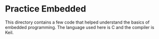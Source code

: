 # Practice Embedded
This directory contains a few code that helped understand the basics of embedded programming. The language used here is C and the compiler is Keil.
